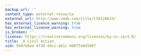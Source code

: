 ```yaml
---
backup_url: ''
content_type: external-resource
external_url: http://www.imdb.com/title/tt0120633/
has_external_licence_warning: true
has_external_license_warning: true
is_broken: ''
license: https://creativecommons.org/licenses/by-nc-sa/4.0/
title: _A Civil Action_
uid: 9467e6ee-4f38-4dcc-a61c-6887fe045d6f
---
```


